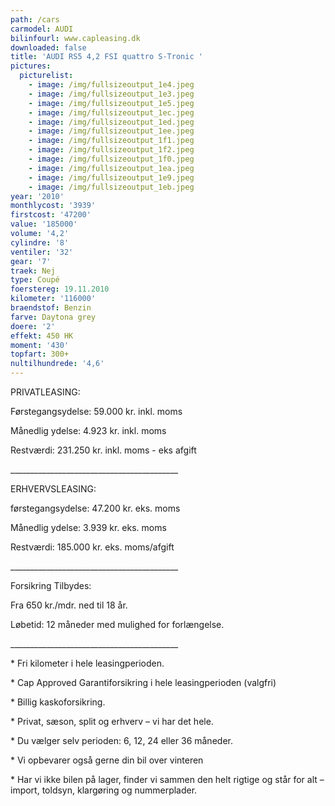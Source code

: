 ```yaml
---
path: /cars
carmodel: AUDI
bilinfourl: www.capleasing.dk
downloaded: false
title: 'AUDI RS5 4,2 FSI quattro S-Tronic '
pictures:
  picturelist:
    - image: /img/fullsizeoutput_1e4.jpeg
    - image: /img/fullsizeoutput_1e3.jpeg
    - image: /img/fullsizeoutput_1e5.jpeg
    - image: /img/fullsizeoutput_1ec.jpeg
    - image: /img/fullsizeoutput_1ed.jpeg
    - image: /img/fullsizeoutput_1ee.jpeg
    - image: /img/fullsizeoutput_1f1.jpeg
    - image: /img/fullsizeoutput_1f2.jpeg
    - image: /img/fullsizeoutput_1f0.jpeg
    - image: /img/fullsizeoutput_1ea.jpeg
    - image: /img/fullsizeoutput_1e9.jpeg
    - image: /img/fullsizeoutput_1eb.jpeg
year: '2010'
monthlycost: '3939'
firstcost: '47200'
value: '185000'
volume: '4,2'
cylindre: '8'
ventiler: '32'
gear: '7'
traek: Nej
type: Coupé
foerstereg: 19.11.2010
kilometer: '116000'
braendstof: Benzin
farve: Daytona grey
doere: '2'
effekt: 450 HK
moment: '430'
topfart: 300+
nultilhundrede: '4,6'
---
```


PRIVATLEASING:

Førstegangsydelse: 59.000 kr. inkl. moms

Månedlig ydelse: 4.923 kr. inkl. moms

Restværdi: 231.250 kr. inkl. moms - eks afgift

\_\_\_\_\_\_\_\_\_\_\_\_\_\_\_\_\_\_\_\_\_\_\_\_\_\_\_\_\_\_\_\_\_\_\_\_\_\_\_\_\_\_

ERHVERVSLEASING:

førstegangsydelse: 47.200 kr. eks. moms

Månedlig ydelse: 3.939 kr. eks. moms

Restværdi: 185.000 kr. eks. moms/afgift

\_\_\_\_\_\_\_\_\_\_\_\_\_\_\_\_\_\_\_\_\_\_\_\_\_\_\_\_\_\_\_\_\_\_\_\_\_\_\_\_\_\_

Forsikring Tilbydes:

Fra 650 kr./mdr. ned til 18 år.

Løbetid: 12 måneder med mulighed for forlængelse.

\_\_\_\_\_\_\_\_\_\_\_\_\_\_\_\_\_\_\_\_\_\_\_\_\_\_\_\_\_\_\_\_\_\_\_\_\_\_\_\_\_\_

\* Fri kilometer i hele leasingperioden.

\* Cap Approved Garantiforsikring i hele leasingperioden (valgfri)

\* Billig kaskoforsikring.

\* Privat, sæson, split og erhverv – vi har det hele.

\* Du vælger selv perioden: 6, 12, 24 eller 36 måneder.

\* Vi opbevarer også gerne din bil over vinteren

\* Har vi ikke bilen på lager, finder vi sammen den helt rigtige og står for alt – import, toldsyn, klargøring og nummerplader.
